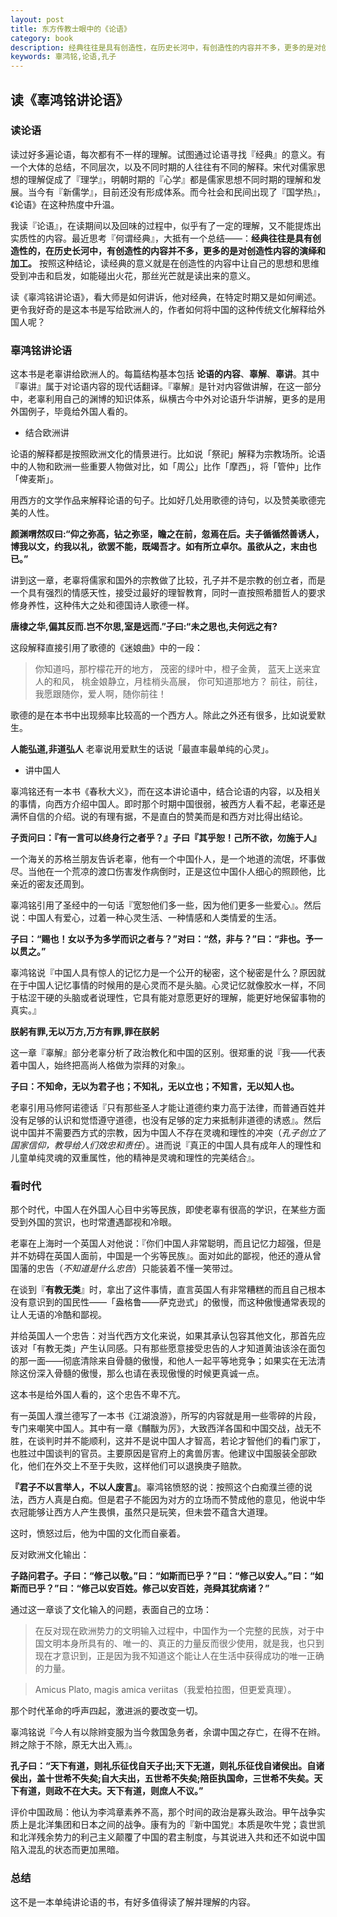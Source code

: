 ```yaml
---
layout: post
title: 东方传教士眼中的《论语》 
category: book
description: 经典往往是具有创造性，在历史长河中，有创造性的内容并不多，更多的是对创造性内容演绎或加工。读经典的意义就是在创造性的内容中让自己的思想和思维受到冲击和启发，如能碰出火花，那丝光芒就是读出来的意义。
keywords: 辜鸿铭,论语,孔子
---
```


## 读《辜鸿铭讲论语》

### 读论语

读过好多遍论语，每次都有不一样的理解。试图通过论语寻找『经典』的意义。有一个大体的总结，不同层次，以及不同时期的人往往有不同的解释。宋代对儒家思想的理解促成了『理学』，明朝时期的『心学』都是儒家思想不同时期的理解和发展。当今有『新儒学』，目前还没有形成体系。而今社会和民间出现了『国学热』，《论语》在这种热度中升温。

我读『论语』，在读期间以及回味的过程中，似乎有了一定的理解，又不能提炼出实质性的内容。最近思考『何谓经典』，大抵有一个总结——：**经典往往是具有创造性的，在历史长河中，有创造性的内容并不多，更多的是对创造性内容的演绎和加工。** 按照这种结论，读经典的意义就是在创造性的内容中让自己的思想和思维受到冲击和启发，如能碰出火花，那丝光芒就是读出来的意义。

读《辜鸿铭讲论语》，看大师是如何讲诉，他对经典，在特定时期又是如何阐述。更令我好奇的是这本书是写给欧洲人的，作者如何将中国的这种传统文化解释给外国人呢？

### 辜鸿铭讲论语

这本书是老辜讲给欧洲人的。每篇结构基本包括 **论语的内容**、**辜解**、**辜讲**。其中『辜讲』属于对论语内容的现代话翻译。『辜解』是针对内容做讲解，在这一部分中，老辜利用自己的渊博的知识体系，纵横古今中外对论语升华讲解，更多的是用外国例子，毕竟给外国人看的。

+ 结合欧洲讲

论语的解释都是按照欧洲文化的情景进行。比如说「祭祀」解释为宗教场所。论语中的人物和欧洲一些重要人物做对比，如「周公」比作「摩西」，将「管仲」比作「俾麦斯」。

用西方的文学作品来解释论语的句子。比如好几处用歌德的诗句，以及赞美歌德完美的人性。

**颜渊喟然叹曰:“仰之弥高，钻之弥坚，瞻之在前，忽焉在后。夫子循循然善诱人，博我以文，约我以礼，欲罢不能，既竭吾才。如有所立卓尔。虽欲从之，末由也已。”**

讲到这一章，老辜将儒家和国外的宗教做了比较，孔子并不是宗教的创立者，而是一个具有强烈的情感天性，接受过最好的理智教育，同时一直按照希腊哲人的要求修身养性，这种伟大之处和德国诗人歌德一样。

**唐棣之华,偏其反而.岂不尔思,室是远而.”子曰:“未之思也,夫何远之有?**

这段解释直接引用了歌德的《迷娘曲》中的一段：
> 你知道吗，那柠檬花开的地方，
>茂密的绿叶中，橙子金黄，
>蓝天上送来宜人的和风，
>桃金娘静立，月桂梢头高展，
>你可知道那地方？
>前往，前往，
>我愿跟随你，爱人啊，随你前往！

歌德的是在本书中出现频率比较高的一个西方人。除此之外还有很多，比如说爱默生。

**人能弘道,非道弘人**
老辜说用爱默生的话说「最直率最单纯的心灵」。

+ 讲中国人

辜鸿铭还有一本书《春秋大义》，而在这本讲论语中，结合论语的内容，以及相关的事情，向西方介绍中国人。即时那个时期中国很弱，被西方人看不起，老辜还是满怀自信的介绍。说的有理有据，不是直白的赞美而是和西方对比得出结论。

**子贡问曰：『有一言可以终身行之者乎？』子曰『其乎恕！己所不欲，勿施于人』**

一个海关的苏格兰朋友告诉老辜，他有一个中国仆人，是一个地道的流氓，坏事做尽。当他在一个荒凉的渡口伤害发作病倒时，正是这位中国仆人细心的照顾他，比亲近的密友还周到。

辜鸿铭引用了圣经中的一句话『宽恕他们多一些，因为他们更多一些爱心』。然后说：中国人有爱心，过着一种心灵生活、一种情感和人类情爱的生活。

**子曰：“赐也！女以予为多学而识之者与？”对曰：“然，非与？”曰：“非也。予一以贯之。”**

辜鸿铭说『中国人具有惊人的记忆力是一个公开的秘密，这个秘密是什么？原因就在于中国人记忆事情的时候用的是心灵而不是头脑。心灵记忆就像胶水一样，不同于枯涩干硬的头脑或者说理性，它具有能对意愿更好的理解，能更好地保留事物的真实。』

**朕躬有罪,无以万方,万方有罪,罪在朕躬**

这一章『辜解』部分老辜分析了政治教化和中国的区别。很郑重的说『我——代表着中国人，始终把高尚人格做为崇拜的对象』。

**子曰：不知命，无以为君子也；不知礼，无以立也；不知言，无以知人也。**

老辜引用马修阿诺德话『只有那些圣人才能让道德约束力高于法律，而普通百姓并没有足够的认识和觉悟遵守道德，也没有足够的定力来抵制非道德的诱惑』。然后说中国并不需要西方式的宗教，因为中国人不存在灵魂和理性的冲突（*孔子创立了国家信仰，教导给人们效忠和责任*）。进而说『真正的中国人具有成年人的理性和儿童单纯灵魂的双重属性，他的精神是灵魂和理性的完美结合』。

### 看时代

那个时代，中国人在外国人心目中劣等民族，即使老辜有很高的学识，在某些方面受到外国的赏识，也时常遭遇鄙视和冷眼。

老辜在上海时一个英国人对他说：『你们中国人非常聪明，而且记忆力超强，但是并不妨碍在英国人面前，中国是一个劣等民族』。面对如此的鄙视，他还的遵从曾国藩的忠告（*不知道是什么忠告*）只能装着不懂一笑带过。

在谈到『**有教无类**』时，拿出了这件事情，直言英国人有非常糟糕的而且自己根本没有意识到的国民性——「盎格鲁——萨克逊式」的傲慢，而这种傲慢通常表现的让人无语的冷酷和鄙视。

并给英国人一个忠告：对当代西方文化来说，如果其承认包容其他文化，那首先应该对「有教无类」产生认同感。只有那些愿意接受忠告的人才知道黄油该涂在面包的那一面——彻底清除来自骨髓的傲慢，和他人一起平等地竞争；如果实在无法清除这份深入骨髓的傲慢，那么也请在表现傲慢的时候更真诚一点。

这本书是给外国人看的，这个忠告不卑不亢。

有一英国人濮兰德写了一本书《江湖浪游》，所写的内容就是用一些零碎的片段，专门来嘲笑中国人。其中有一章《黼黻为厉》，大致西洋各国和中国交战，战无不胜，在谈判时并不能顺利，这并不是说中国人才智高，若论才智他们的看门家丁，也胜过中国谈判的官员。主要原因是官府上的禽兽厉害。他建议中国服装全部欧化，他们在外交上不至于失败，这样他们可以退换庚子赔款。

**『君子不以言举人，不以人废言』**。辜鸿铭愤怒的说：按照这个白痴濮兰德的说法，西方人真是白痴。但是君子不能因为对方的立场而不赞成他的意见，他说中华衣冠能够让西方人产生畏惧，虽然只是玩笑，但未尝不蕴含大道理。

这时，愤怒过后，他为中国的文化而自豪着。

反对欧洲文化输出：

**子路问君子。子曰：“修己以敬。”曰：“如斯而已乎？”曰：“修己以安人。”曰：“如斯而已乎？”曰：“修己以安百姓。修己以安百姓，尧舜其犹病诸？”**

通过这一章谈了文化输入的问题，表面自己的立场：
> 在反对现在欧洲势力的文明输入过程中，中国作为一个完整的民族，对于中国文明本身所具有的、唯一的、真正的力量反而很少使用，就是我，也只到现在才意识到，正是因为我不知道这个能让人在生活中获得成功的唯一正确的力量。

>Amicus Plato, magis amica veriitas（我爱柏拉图，但更爱真理）。

那个时代革命的呼声四起，激进派的要改变一切。

辜鸿铭说『今人有以除辫变服为当今救国急务者，余谓中国之存亡，在得不在辫。辫之除于不除，原无大出入焉』。

**孔子曰：“天下有道，则礼乐征伐自天子出;天下无道，则礼乐征伐自诸侯出。自诸侯出，盖十世希不失矣;自大夫出，五世希不失矣;陪臣执国命，三世希不失矣。天下有道，则政不在大夫。天下有道，则庶人不议。”**

评价中国政局：他认为李鸿章素养不高，那个时间的政治是寡头政治。甲午战争实质上是北洋集团和日本之间的战争。康有为的『新中国党』本质是吹牛党；袁世凯和北洋残余势力的利己主义颠覆了中国的君主制度，与其说进入共和还不如说中国陷入混乱的状态而更加黑暗。

### 总结

这不是一本单纯讲论语的书，有好多值得读了解并理解的内容。
